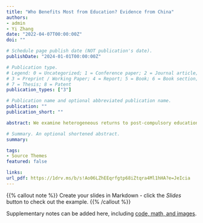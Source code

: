 ```yaml
---
title: "Who Benefits Most from Education? Evidence from China"
authors:
- admin
- Yi Zhang
date: "2022-04-07T00:00:00Z"
doi: ""

# Schedule page publish date (NOT publication's date).
publishDate: "2024-01-01T00:00:00Z"

# Publication type.
# Legend: 0 = Uncategorized; 1 = Conference paper; 2 = Journal article;
# 3 = Preprint / Working Paper; 4 = Report; 5 = Book; 6 = Book section;
# 7 = Thesis; 8 = Patent
publication_types: ["3"]

# Publication name and optional abbreviated publication name.
publication: ""
publication_short: ""

abstract: We examine heterogeneous returns to post-compulsory education attainment (high school degree or above) in China by exploiting the variation in the educational attainment caused by a reform that introduces compulsory education with different implementation dates across provinces. Using data from China Household Finance Survey (CHFS), I find that individuals who are less likely to have post-compulsory education have higher returns to education. This finding contradicts the common conclusion on post-compulsory education that individuals select them into education based on gains. One explanation for this pattern is that children who are less likely to be enrolled in the education system have more disadvantaged backgrounds and lower wages without educational attainment. Education acts as an equalizer that leads to more homogeneous wages, resulting in larger returns for children who are less likely to be reached by post-compulsory education.

# Summary. An optional shortened abstract.
summary:

tags:
- Source Themes
featured: false

links:
url_pdf: https://1drv.ms/b/s!Ao06LZhEEqrfgtp68iZtqra4Ml1hHA?e=JeIcia
---
```


{{% callout note %}}
Create your slides in Markdown - click the *Slides* button to check out the example.
{{% /callout %}}

Supplementary notes can be added here, including [code, math, and images](https://wowchemy.com/docs/writing-markdown-latex/).
